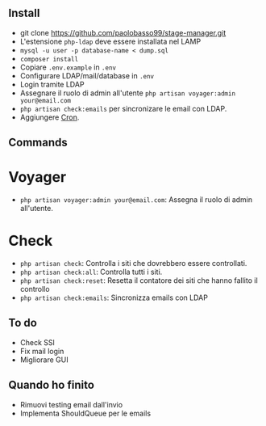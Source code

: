 ## Install

* git clone https://github.com/paolobasso99/stage-manager.git
* L'estensione ```php-ldap``` deve essere installata nel LAMP
* ```mysql -u user -p database-name < dump.sql```
* ```composer install```
* Copiare ```.env.example``` in ```.env```
* Configurare LDAP/mail/database in ```.env```
* Login tramite LDAP
* Assegnare il ruolo di admin all'utente ```php artisan voyager:admin your@email.com```
* ```php artisan check:emails``` per sincronizare le email con LDAP.
* Aggiungere [Cron](https://laravel.com/docs/5.4/scheduling).


## Commands

# Voyager
* ```php artisan voyager:admin your@email.com```: Assegna il ruolo di admin all'utente.

# Check
* ```php artisan check```: Controlla i siti che dovrebbero essere controllati.
* ```php artisan check:all```: Controlla tutti i siti.
* ```php artisan check:reset```: Resetta il contatore dei siti che hanno fallito il controllo
* ```php artisan check:emails```: Sincronizza emails con LDAP


## To do

* Check SSl
* Fix mail login
* Migliorare GUI


## Quando ho finito

* Rimuovi testing email dall'invio
* Implementa ShouldQueue per le emails
